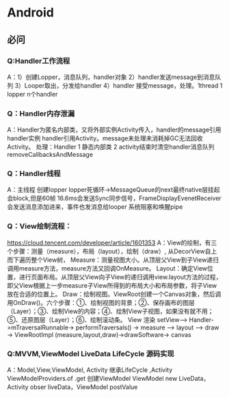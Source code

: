 # Android

## 必问
### Q:Handler工作流程
A：1）创建Lopper，消息队列，handler对象 2）handler发送message到消息队列 3）Looper取出，分发给handler 4）handler 接受message，处理。1thread 1 lopper n个handler
### Q：Handler内存泄漏
A：Handler为匿名内部类，又将外部实例Activity传入，handler的message引用handler实例 handler引用Activity。message未处理未消耗掉GC无法回收Activity。
处理：Handler 1 静态内部类 2 activity结束时清空handler消息队列 removeCallbacksAndMessage
### Q：Handler线程 
A：主线程 创建lopper lopper死循环->MessageQueue的next最终native层挂起 会block,但是60帧 16.6ms会发送Sync同步信号，FrameDisplayEvenetReceiver会发送消息添加进来，事件也发消息给looper
系统阻塞和唤醒pipe
### Q：View绘制流程：
https://cloud.tencent.com/developer/article/1601353
A：View的绘制，有三个步骤：测量（measure），布局（layout），绘制（draw）, 从DecorView自上而下遍历整个View树，
Measure：测量视图大小。从顶层父View到子View递归调用measure方法，measure方法又回调OnMeasure。
Layout：确定View位置，进行页面布局。从顶层父View向子View的递归调用view.layout方法的过程，即父View根据上一步measure子View所得到的布局大小和布局参数，将子View放在合适的位置上。
Draw：绘制视图。ViewRoot创建一个Canvas对象，然后调用OnDraw()。六个步骤：①、绘制视图的背景；②、保存画布的图层（Layer）；③、绘制View的内容；④、绘制View子视图，如果没有就不用；⑤、还原图层（Layer）；⑥、绘制滚动条。
View 渲染
setView——> Handler->mTraversalRunnable-> performTraversals() -> measure –> layout –> draw ->
ViewRootImpl (measure,layout,draw)->drawSoftware-> canvas
### Q:MVVM,ViewModel LiveData LifeCycle 源码实现
A：Model,View,ViewModel, Activity 继承LifeCycle ,Activity ViewModelProviders.of .get 创建ViewModel ViewModel new LiveData，Activity obser liveData，ViewModel postValue


